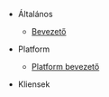 * Általános

    * [Bevezető](/dev/intro.md "Bevezető - Házizz Dev Docs")

* Platform

    * [Platform bevezető](/dev/platform.md "Platform - Házizz Dev Docs")

* Kliensek